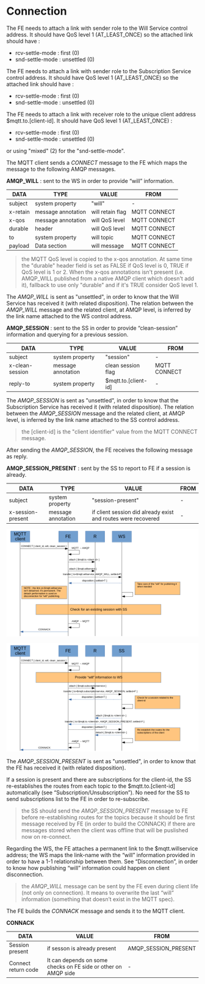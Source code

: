 # Connection

The FE needs to attach a link with sender role to the Will Service control address. It should have QoS level 1 (AT_LEAST_ONCE) so the attached link should have :

* rcv-settle-mode : first (0)
* snd-settle-mode : unsettled (0)

The FE needs to attach a link with sender role to the Subscription Service control address. It should have QoS level 1 (AT_LEAST_ONCE) so the attached link should have :

* rcv-settle-mode : first (0)
* snd-settle-mode : unsettled (0)

The FE needs to attach a link with receiver role to the unique client address $mqtt.to.[client-id]. It should have QoS level 1 (AT_LEAST_ONCE) :

* rcv-settle-mode : first (0)
* snd-settle-mode : unsettled (0)

or using "mixed" (2) for the "snd-settle-mode".

The MQTT client sends a _CONNECT_ message to the FE which maps the message to the following AMQP messages.

**AMQP_WILL** : sent to the WS in order to provide “will” information.

| DATA | TYPE | VALUE | FROM |
| ---- | ---- | ----- | ---- |
| subject | system property | "will" | - |
| x-retain | message annotation | will retain flag | MQTT CONNECT |
| x-qos | message annotation | will QoS level | MQTT CONNECT |
| durable | header | will QoS level | MQTT CONNECT |
| to | system property | will topic | MQTT CONNECT |
| payload | Data section | will message | MQTT CONNECT |

> the MQTT QoS level is copied to the x-qos annotation. At same time the "durable" header field is set as FALSE if QoS level is 0, TRUE if QoS level is 1 or 2. When the x-qos annotations isn't present (i.e. AMQP_WILL published from a native AMQP client which doesn't add it), fallback to use only "durable" and if it's TRUE consider QoS level 1.

The _AMQP_WILL_ is sent as "unsettled", in order to know that the Will Service has received it (with related disposition).
The relation between the _AMQP_WILL_ message and the related client, at AMQP level, is inferred by the link name attached to the WS control address.

**AMQP_SESSION** : sent to the SS in order to provide “clean-session” information and querying for a previous session.

| DATA | TYPE | VALUE | FROM |
| ---- | ---- | ----- | ---- |
| subject | system property | "session" | - |
| x-clean-session | message annotation | clean session flag | MQTT CONNECT |
| reply-to | system property | $mqtt.to.[client-id] | - |

The _AMQP_SESSION_ is sent as "unsettled", in order to know that the Subscription Service has received it (with related disposition).
The relation between the _AMQP_SESSION_ message and the related client, at AMQP level, is inferred by the link name attached to the SS control address.

> the [client-id] is the "client identifier" value from the MQTT CONNECT message.

After sending the _AMQP_SESSION_, the FE receives the following message as reply.

**AMQP_SESSION_PRESENT** : sent by the SS to report to FE if a session is already.

| DATA | TYPE | VALUE | FROM |
| ---- | ---- | ----- | ---- |
| subject | system property | "session-present" | - |
| x-session-present | message annotation | if client session did already exist and routes were recovered | - |

![Connect Will Service](../images/03_connect_ws.png)

![Connect Subscription Service](../images/04_connect_ss.png)

The _AMQP_SESSION_PRESENT_ is sent as "unsettled", in order to know that the FE has received it (with related disposition).

If a session is present and there are subscriptions for the client-id, the SS re-establishes the routes from each topic to the $mqtt.to.[client-id] automatically (see “Subscription/Unsubscription”). No need for the SS to send subscriptions list to the FE in order to re-subscribe.

> the SS should send the _AMQP_SESSION_PRESENT_ message to FE before re-establishing routes for the topics because it should be first message received by FE (in order to build the CONNACK) if there are messages stored when the client was offline that will be puslished now on re-connect.

Regarding the WS, the FE attaches a permanent link to the $mqtt.willservice address; the WS maps the link-name with the “will” information provided in order to have a 1-1 relationship between them. See “Disconnection”, in order to know how publishing “will” information could happen on client disconnection.

> the _AMQP_WILL_ message can be sent by the FE even during client life (not only on connection). It means to overwrite the last “will” information (something that doesn’t exist in the MQTT spec).

The FE builds the _CONNACK_ message and sends it to the MQTT client.

**CONNACK**

| DATA | VALUE | FROM |
| ---- | ----- | ---- |
| Session present | if sesson is already present | AMQP_SESSION_PRESENT  |
| Connect return code | It can depends on some checks on FE side or other on AMQP side | - |
